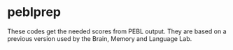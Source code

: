 # peblprep
These codes get the needed scores from PEBL output. They are based on a previous version used by the Brain, Memory and Language Lab.
